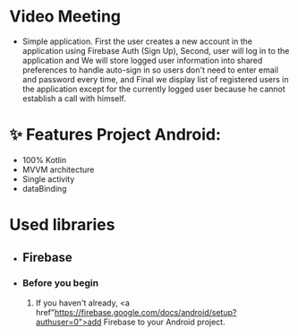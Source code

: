 # Video Meeting

- Simple application. First the user creates a new account in the application using Firebase Auth (Sign Up), Second, user will log in to the application and We will store logged user information into shared preferences to handle auto-sign in so users don't need to enter email and password every time, and Final we display  list of registered users in the application except for the currently logged user because he cannot establish a call with himself.

# ✨ Features Project Android:
- 100% Kotlin
- MVVM architecture
- Single activity
- dataBinding 


# Used libraries
- ## Firebase
- ### Before you begin
    1. If you haven't already, <a href"https://firebase.google.com/docs/android/setup?authuser=0">add Firebase to your Android project</a>.

